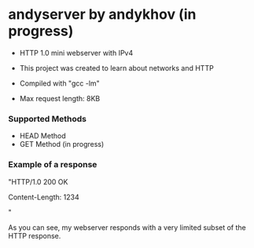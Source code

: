 # andyserver by andykhov (in progress)

 - HTTP 1.0 mini webserver with IPv4

 - This project was created to learn about networks and HTTP

 - Compiled with "gcc -lm"

 - Max request length: 8KB

### Supported Methods
- HEAD Method
- GET Method (in progress)

### Example of a response
"HTTP/1.0 200 OK

Content-Length: 1234

"

As you can see, my webserver responds with a very limited subset of the HTTP response.
